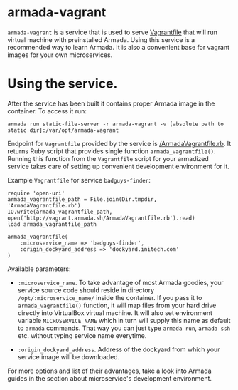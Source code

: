 # armada-vagrant

`armada-vagrant` is a service that is used to serve [Vagrantfile](http://vagrantup.com) that will run virtual machine
with preinstalled Armada.
Using this service is a recommended way to learn Armada. It is also a convenient base for vagrant images
for your own microservices.

# Using the service.

After the service has been built it contains proper Armada image in the container. To access it run:

    armada run static-file-server -r armada-vagrant -v [absolute path to static dir]:/var/opt/armada-vagrant

Endpoint for `Vagrantfile` provided by the service is [/ArmadaVagrantfile.rb](static/ArmadaVagrantfile.rb).
It returns Ruby script that provides single function `armada_vagrantfile()`. Running this function from the
`Vagrantfile` script for your armadized service takes care of setting up convenient development environment for it.

Example `Vagrantfile` for service `badguys-finder`:

    require 'open-uri'
    armada_vagrantfile_path = File.join(Dir.tmpdir, 'ArmadaVagrantfile.rb')
    IO.write(armada_vagrantfile_path, open('http://vagrant.armada.sh/ArmadaVagrantfile.rb').read)
    load armada_vagrantfile_path

    armada_vagrantfile(
        :microservice_name => 'badguys-finder',
        :origin_dockyard_address => 'dockyard.initech.com'
    )

Available parameters:

* `:microservice_name`.
    To take advantage of most Armada goodies, your service source code should reside in directory
    `/opt/:microservice_name/` inside the container. If you pass it to `armada_vagrantfile()` function,
    it will map files from your hard drive directly into VirtualBox virtual machine.
    It will also set environment variable `MICROSERVICE_NAME` which in turn will supply this name as default
    to `armada` commands. That way you can just type `armada run`, `armada ssh` etc. without typing service name everytime.

* `:origin_dockyard_address`.
    Address of the dockyard from which your service image will be downloaded.


For more options and list of their advantages, take a look into Armada guides in the section about
microservice's development environment.
